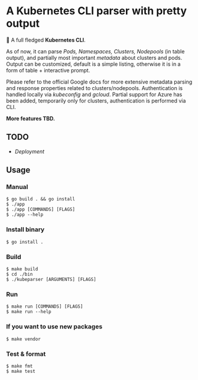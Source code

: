 # A Kubernetes CLI parser with pretty output 

:wave: A full fledged **Kubernetes CLI**.

As of now, it can parse _Pods, Namespaces, Clusters, Nodepools_ (in table output), and partially most important _metadata_ about clusters and pods. Output can be customized, default is a simple listing, otherwise it is in a form of table + interactive prompt.

Please refer to the official Google docs for more extensive metadata parsing and response properties related to clusters/nodepools. Authentication is handled locally via _kubeconfig_ and _gcloud_. Partial support for Azure has been added, temporarily only for clusters, authentication is performed via CLI.

**More features TBD.**


## TODO ##
- _Deployment_
  
## Usage ##

### Manual ###
```console
$ go build . && go install
$ ./app
$ ./app [COMMANDS] [FLAGS]
$ ./app --help
```

### Install binary ###
```console
$ go install .
```

### Build ###
```console
$ make build
$ cd ./bin
$ ./kubeparser [ARGUMENTS] [FLAGS]
```

### Run ###
```console
$ make run [COMMANDS] [FLAGS]
$ make run --help
```

### If you want to use new packages ###
```console
$ make vendor
```

### Test & format ###
```console
$ make fmt
$ make test
```
